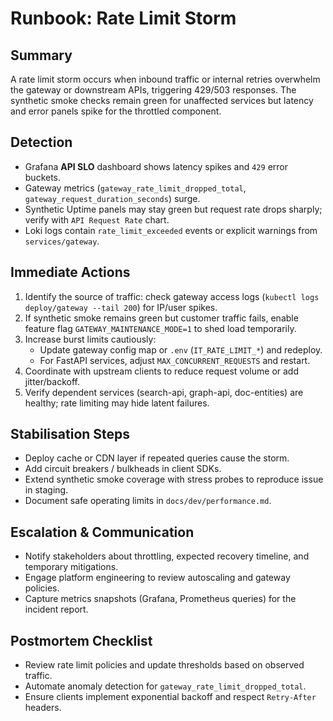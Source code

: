 # Runbook: Rate Limit Storm

## Summary
A rate limit storm occurs when inbound traffic or internal retries overwhelm the gateway or downstream APIs, triggering 429/503 responses. The synthetic smoke checks remain green for unaffected services but latency and error panels spike for the throttled component.

## Detection
- Grafana **API SLO** dashboard shows latency spikes and `429` error buckets.
- Gateway metrics (`gateway_rate_limit_dropped_total`, `gateway_request_duration_seconds`) surge.
- Synthetic Uptime panels may stay green but request rate drops sharply; verify with `API Request Rate` chart.
- Loki logs contain `rate_limit_exceeded` events or explicit warnings from `services/gateway`.

## Immediate Actions
1. Identify the source of traffic: check gateway access logs (`kubectl logs deploy/gateway --tail 200`) for IP/user spikes.
2. If synthetic smoke remains green but customer traffic fails, enable feature flag `GATEWAY_MAINTENANCE_MODE=1` to shed load temporarily.
3. Increase burst limits cautiously:
   - Update gateway config map or `.env` (`IT_RATE_LIMIT_*`) and redeploy.
   - For FastAPI services, adjust `MAX_CONCURRENT_REQUESTS` and restart.
4. Coordinate with upstream clients to reduce request volume or add jitter/backoff.
5. Verify dependent services (search-api, graph-api, doc-entities) are healthy; rate limiting may hide latent failures.

## Stabilisation Steps
- Deploy cache or CDN layer if repeated queries cause the storm.
- Add circuit breakers / bulkheads in client SDKs.
- Extend synthetic smoke coverage with stress probes to reproduce issue in staging.
- Document safe operating limits in `docs/dev/performance.md`.

## Escalation & Communication
- Notify stakeholders about throttling, expected recovery timeline, and temporary mitigations.
- Engage platform engineering to review autoscaling and gateway policies.
- Capture metrics snapshots (Grafana, Prometheus queries) for the incident report.

## Postmortem Checklist
- Review rate limit policies and update thresholds based on observed traffic.
- Automate anomaly detection for `gateway_rate_limit_dropped_total`.
- Ensure clients implement exponential backoff and respect `Retry-After` headers.
